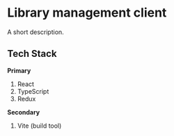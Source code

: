 # Library management client

A short description.

## Tech Stack

**Primary**

1. React
2. TypeScript
3. Redux

**Secondary**

1. Vite (build tool)
